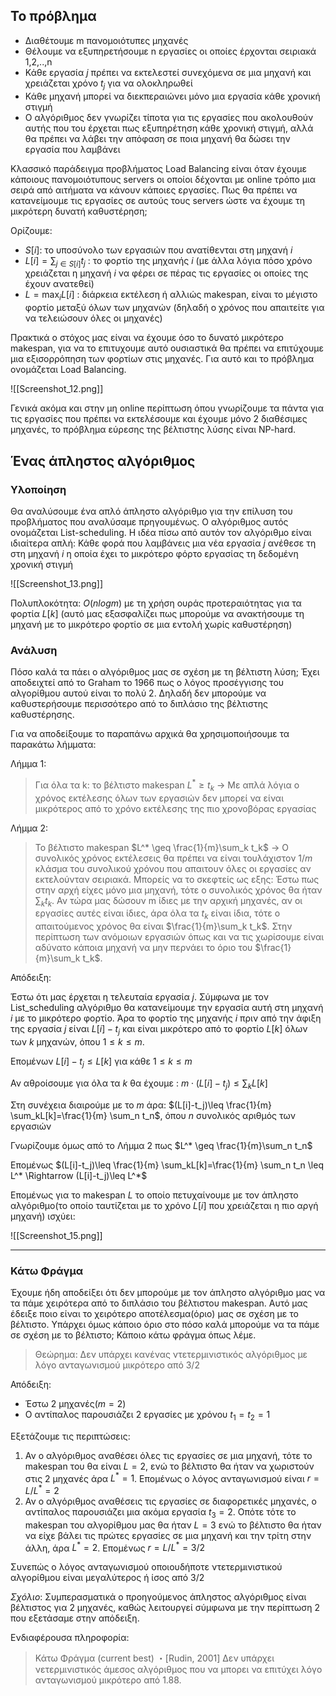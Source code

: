 ## To πρόβλημα

- Διαθέτουμε m πανομοιότυπες μηχανές 
- Θέλουμε να εξυπηρετήσουμε n εργασίες οι οποίες έρχονται σειριακά 1,2,..,n
- Κάθε εργασία $j$ πρέπει να εκτελεστεί συνεχόμενα σε μια μηχανή και χρειάζεται χρόνο $t_j$ για να ολοκληρωθεί
- Κάθε μηχανή μπορεί να διεκπεραιώνει μόνο μια εργασία κάθε χρονική στιγμή
- Ο αλγόριθμος δεν γνωρίζει τίποτα για τις εργασίες που ακολουθούν αυτής που του έρχεται πως εξυπηρέτηση κάθε χρονική στιγμή, αλλά θα πρέπει να λάβει την απόφαση σε ποια μηχανή θα δώσει την εργασία που λαμβάνει

Κλασσικό παράδειγμα προβλήματος Load Balancing είναι όταν έχουμε κάποιους πανομοιότυπους servers οι οποίοι δέχονται με online τρόπο μια σειρά από αιτήματα να κάνουν κάποιες εργασίες. Πως θα πρέπει να κατανείμουμε τις εργασίες σε αυτούς τους servers ώστε να έχουμε τη μικρότερη δυνατή καθυστέρηση;

Ορίζουμε:

- $S[i]$: το υποσύνολο των εργασιών που ανατίθενται στη μηχανή $i$
- $L[i]=\sum_{j \in S[i]}t_j$ : το φορτίο της μηχανής $i$ (με άλλα λόγια πόσο χρόνο χρειάζεται η μηχανή $i$ να φέρει σε πέρας τις εργασίες οι οποίες της έχουν ανατεθεί)
- $L=\max_i L[i]$ : διάρκεια εκτέλεση ή αλλιώς makespan, είναι το μέγιστο φορτίο μεταξύ όλων των μηχανών (δηλαδή ο χρόνος που απαιτείτε για να τελειώσουν όλες οι μηχανές)

Πρακτικά ο στόχος μας είναι να έχουμε όσο το δυνατό μικρότερο makespan, για να το επιτυχουμε αυτό ουσιαστικά θα πρέπει να επιτύχουμε μια εξισορρόπηση των φορτίων στις μηχανές. Για αυτό και το πρόβλημα ονομάζεται Load Balancing.

![[Screenshot_12.png]]


Γενικά ακόμα και στην μη online περίπτωση όπου γνωρίζουμε τα πάντα για τις εργασίες που πρέπει να εκτελέσουμε και έχουμε μόνο 2 διαθέσιμες μηχανές, το πρόβλημα εύρεσης της βέλτιστης λύσης είναι NP-hard.

## Ένας άπληστος αλγόριθμος

### Υλοποίηση 

Θα αναλύσουμε ένα απλό άπληστο αλγόριθμο για την επίλυση του προβλήματος που αναλύσαμε πρηγουμένως. Ο αλγόριθμος αυτός ονομάζεται List-scheduling. Η ιδέα πίσω από αυτόν τον αλγόριθμο είναι ιδιαίτερα απλή: Κάθε φορά που λαμβάνεις μια νέα εργασία $j$ ανέθεσε τη στη μηχανή $i$ η οποία έχει το μικρότερο φόρτο εργασίας τη δεδομένη χρονική στιγμή


![[Screenshot_13.png]]

Πολυπλοκότητα: $Ο(nlogm)$ με τη χρήση ουράς προτεραιότητας για τα φορτία $L[k]$ (αυτό μας εξασφαλίζει πως μπορούμε να ανακτήσουμε τη μηχανή με το μικρότερο φορτίο σε μια εντολή χωρίς καθυστέρηση)

### Ανάλυση

Πόσο καλά τα πάει ο αλγόριθμος μας σε σχέση με τη βέλτιστη λύση; Έχει αποδειχτεί από το Graham το 1966 πως ο λόγος προσέγγισης του αλγορίθμου αυτού είναι το πολύ 2. Δηλαδή δεν μπορούμε να καθυστερήσουμε περισσότερο από το διπλάσιο της βέλτιστης καθυστέρησης.

Για να αποδείξουμε το παραπάνω αρχικά θα χρησιμοποιήσουμε τα παρακάτω λήμματα:

Λήμμα 1:
> Για όλα τα k: το βέλτιστο makespan $L^* \geq t_k$ -> Με απλά λόγια ο χρόνος εκτέλεσης όλων των εργασιών δεν μπορεί να είναι μικρότερος από το χρόνο εκτέλεσης της πιο χρονοβόρας εργασίας

Λήμμα 2:
> Το βέλτιστο makespan $L^* \geq \frac{1}{m}\sum_k t_k$ -> Ο συνολικός χρόνος εκτέλεσεις θα πρέπει να είναι τουλάχιστον $1/m$ κλάσμα του συνολικού χρόνου που απαιτουν όλες οι εργασίες αν εκτελούνταν σειριακά. Μπορείς να το σκεφτείς ως εξης: Έστω πως στην αρχή είχες μόνο μια μηχανή, τότε ο συνολικός χρόνος θα ήταν $\sum_k t_k$. Αν τώρα μας δώσουν m ίδιες με την αρχική μηχανές, αν οι εργασίες αυτές είναι ίδιες, άρα όλα τα $t_k$ είναι ίδια, τότε ο απαιτούμενος χρόνος θα είναι $\frac{1}{m}\sum_k t_k$. Στην περίπτωση των ανόμοιων εργασιών όπως και να τις χωρίσουμε είναι αδύνατο κάποια μηχανή να μην περνάει το όριο του $\frac{1}{m}\sum_k t_k$. 


Απόδειξη:

Έστω ότι μας έρχεται η τελευταία εργασία $j$. Σύμφωνα με τον List_scheduling αλγόριθμο θα κατανείμουμε την εργασία αυτή στη μηχανή $i$ με το μικρότερο φορτίο. Άρα το φορτίο της μηχανής $i$ πριν από την άφιξη της εργασία $j$  είναι $L[i]-t_j$  και είναι μικρότερο από το φορτίο $L[k]$ όλων των $k$ μηχανών, όπου $1\leq k \leq m$. 

Επομένων $L[i]-t_j \leq L[k]$ για κάθε $1\leq k \leq m$

Αν αθροίσουμε για όλα τα $k$ θα έχουμε : $m \cdot (L[i]-t_j)\leq \sum_kL[k]$ 

Στη συνέχεια διαιρούμε με το $m$ άρα:   $(L[i]-t_j)\leq \frac{1}{m} \sum_kL[k]=\frac{1}{m} \sum_n t_n$, όπου $n$ συνολικός αριθμός των εργασιών

Γνωρίζουμε όμως από το Λήμμα 2 πως $L^* \geq \frac{1}{m}\sum_n t_n$ 

Επομένως $(L[i]-t_j)\leq \frac{1}{m} \sum_kL[k]=\frac{1}{m} \sum_n t_n \leq L^* \Rightarrow (L[i]-t_j)\leq L^*$

Επομένως για το makespan $L$  το οποίο πετυχαίνουμε με τον άπληστο αλγόριθμο(το οποίο ταυτίζεται με το χρόνο $L[i]$ που χρειάζεται η πιο αργή μηχανή) ισχύει:

![[Screenshot_15.png]]

---

### Κάτω Φράγμα 


Έχουμε ήδη αποδείξει ότι δεν μπορούμε με τον άπληστο αλγόριθμο μας να τα πάμε χειρότερα από το διπλάσιο του βέλτιστου makespan. Αυτό μας έδειξε ποιο είναι το χειρότερο αποτέλεσμα(όριο) μας σε σχέση με το βέλτιστο. Υπάρχει όμως κάποιο όριο στο πόσο καλά μπορούμε να τα πάμε σε σχέση με το βέλτιστο; Κάποιο κάτω φράγμα όπως λέμε. 

> Θεώρημα: Δεν υπάρχει κανένας ντετερµινιστικός αλγόριθµος µε λόγο ανταγωνισµού µικρότερο από 3/2

Απόδειξη:

- Έστω 2 μηχανές($m=2$)
- Ο αντίπαλος παρουσιάζει 2 εργασίες με χρόνου $t_1=t_2=1$

Εξετάζουμε τις περιπτώσεις:

1. Αν ο αλγόριθμος αναθέσει όλες τις εργασίες σε μια μηχανή, τότε το makespan του θα είναι $L=2$, ενώ το βέλτιστο θα ήταν να χωριστούν στις 2 μηχανές άρα $L^*=1$. Επομένως ο λόγος ανταγωνισμού είναι $r=L/L^*=2$
2. Αν ο αλγόριθμος αναθέσεις τις εργασίες σε διαφορετικές μηχανές, ο αντίπαλος παρουσιάζει μια ακόμα εργασία $t_3=2$. Οπότε τότε το makespan του αλγορίθμου μας θα ήταν $L=3$ ενώ το βέλτιστο θα ήταν να είχε βάλει τις πρώτες εργασίες σε μια μηχανή και την τρίτη στην άλλη, άρα $L^*=2$. Επομένως $r=L/L^*=3/2$

Συνεπώς ο λόγος ανταγωνισµού οποιουδήποτε ντετερµινιστικού αλγορίθµου είναι µεγαλύτερος ή ίσος από 3/2



*Σχόλιο*: Συµπερασµατικά ο προηγούµενος άπληστος αλγόριθµος είναι βέλτιστος για 2 µηχανές, καθώς λειτουργεί σύμφωνα με την περίπτωση 2 που εξετάσαμε στην απόδειξη.

Ενδιαφέρουσα πληροφορία:

> Κάτω Φράγµα (current best) ・[Rudin, 2001] Δεν υπάρχει νετερµινιστικός άµεσος αλγόριθµος που να µπορει να επιτύχει λόγο ανταγωνισµού µικρότερο από 1.88.


